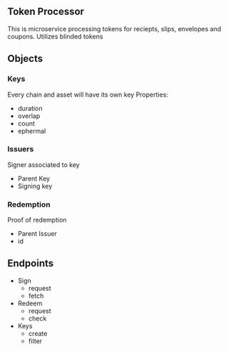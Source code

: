 ## Token Processor
This is microservice processing tokens for reciepts, slips, envelopes and coupons. Utilizes blinded tokens

## Objects

### Keys
Every chain and asset will have its own key
Properties:
- duration
- overlap
- count
- ephermal

### Issuers
Signer associated to key
- Parent Key
- Signing key

### Redemption
Proof of redemption
- Parent Issuer
- id

## Endpoints
- Sign
    - request
    - fetch
- Redeem
    - request
    - check
- Keys
    - create
    - filter
